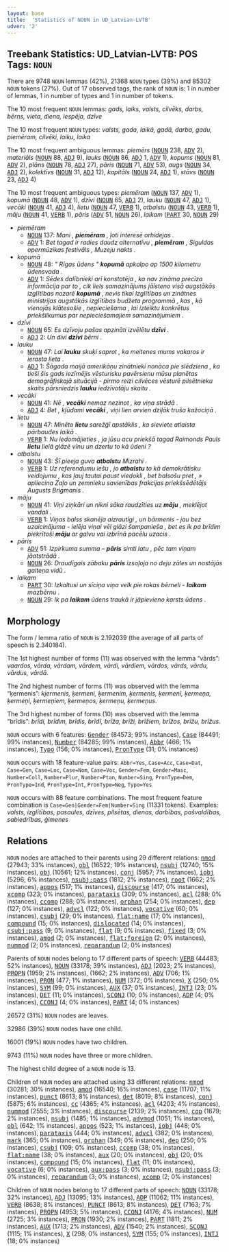 ```yaml
---
layout: base
title:  'Statistics of NOUN in UD_Latvian-LVTB'
udver: '2'
---
```


## Treebank Statistics: UD_Latvian-LVTB: POS Tags: `NOUN`

There are 9748 `NOUN` lemmas (42%), 21368 `NOUN` types (39%) and 85302 `NOUN` tokens (27%).
Out of 17 observed tags, the rank of `NOUN` is: 1 in number of lemmas, 1 in number of types and 1 in number of tokens.

The 10 most frequent `NOUN` lemmas: <em>gads, laiks, valsts, cilvēks, darbs, bērns, vieta, diena, iespēja, dzīve</em>

The 10 most frequent `NOUN` types:  <em>valsts, gada, laikā, gadā, darba, gadu, piemēram, cilvēki, laiku, laika</em>

The 10 most frequent ambiguous lemmas: <em>piemērs</em> (<tt><a href="lv_lvtb-pos-NOUN.html">NOUN</a></tt> 238, <tt><a href="lv_lvtb-pos-ADV.html">ADV</a></tt> 2), <em>materiāls</em> (<tt><a href="lv_lvtb-pos-NOUN.html">NOUN</a></tt> 88, <tt><a href="lv_lvtb-pos-ADJ.html">ADJ</a></tt> 9), <em>lauks</em> (<tt><a href="lv_lvtb-pos-NOUN.html">NOUN</a></tt> 86, <tt><a href="lv_lvtb-pos-ADJ.html">ADJ</a></tt> 1, <tt><a href="lv_lvtb-pos-ADV.html">ADV</a></tt> 1), <em>kopums</em> (<tt><a href="lv_lvtb-pos-NOUN.html">NOUN</a></tt> 81, <tt><a href="lv_lvtb-pos-ADV.html">ADV</a></tt> 2), <em>plāns</em> (<tt><a href="lv_lvtb-pos-NOUN.html">NOUN</a></tt> 78, <tt><a href="lv_lvtb-pos-ADJ.html">ADJ</a></tt> 27), <em>pāris</em> (<tt><a href="lv_lvtb-pos-NOUN.html">NOUN</a></tt> 71, <tt><a href="lv_lvtb-pos-ADV.html">ADV</a></tt> 53), <em>augs</em> (<tt><a href="lv_lvtb-pos-NOUN.html">NOUN</a></tt> 34, <tt><a href="lv_lvtb-pos-ADJ.html">ADJ</a></tt> 2), <em>kolektīvs</em> (<tt><a href="lv_lvtb-pos-NOUN.html">NOUN</a></tt> 31, <tt><a href="lv_lvtb-pos-ADJ.html">ADJ</a></tt> 12), <em>kapitāls</em> (<tt><a href="lv_lvtb-pos-NOUN.html">NOUN</a></tt> 24, <tt><a href="lv_lvtb-pos-ADJ.html">ADJ</a></tt> 1), <em>stāvs</em> (<tt><a href="lv_lvtb-pos-NOUN.html">NOUN</a></tt> 23, <tt><a href="lv_lvtb-pos-ADJ.html">ADJ</a></tt> 4)

The 10 most frequent ambiguous types:  <em>piemēram</em> (<tt><a href="lv_lvtb-pos-NOUN.html">NOUN</a></tt> 137, <tt><a href="lv_lvtb-pos-ADV.html">ADV</a></tt> 1), <em>kopumā</em> (<tt><a href="lv_lvtb-pos-NOUN.html">NOUN</a></tt> 48, <tt><a href="lv_lvtb-pos-ADV.html">ADV</a></tt> 1), <em>dzīvi</em> (<tt><a href="lv_lvtb-pos-NOUN.html">NOUN</a></tt> 65, <tt><a href="lv_lvtb-pos-ADJ.html">ADJ</a></tt> 2), <em>lauku</em> (<tt><a href="lv_lvtb-pos-NOUN.html">NOUN</a></tt> 47, <tt><a href="lv_lvtb-pos-ADJ.html">ADJ</a></tt> 1), <em>vecāki</em> (<tt><a href="lv_lvtb-pos-NOUN.html">NOUN</a></tt> 41, <tt><a href="lv_lvtb-pos-ADJ.html">ADJ</a></tt> 4), <em>lietu</em> (<tt><a href="lv_lvtb-pos-NOUN.html">NOUN</a></tt> 47, <tt><a href="lv_lvtb-pos-VERB.html">VERB</a></tt> 1), <em>atbalstu</em> (<tt><a href="lv_lvtb-pos-NOUN.html">NOUN</a></tt> 43, <tt><a href="lv_lvtb-pos-VERB.html">VERB</a></tt> 1), <em>māju</em> (<tt><a href="lv_lvtb-pos-NOUN.html">NOUN</a></tt> 41, <tt><a href="lv_lvtb-pos-VERB.html">VERB</a></tt> 1), <em>pāris</em> (<tt><a href="lv_lvtb-pos-ADV.html">ADV</a></tt> 51, <tt><a href="lv_lvtb-pos-NOUN.html">NOUN</a></tt> 26), <em>laikam</em> (<tt><a href="lv_lvtb-pos-PART.html">PART</a></tt> 30, <tt><a href="lv_lvtb-pos-NOUN.html">NOUN</a></tt> 29)


* <em>piemēram</em>
  * <tt><a href="lv_lvtb-pos-NOUN.html">NOUN</a></tt> 137: <em>Mani , <b>piemēram</b> , ļoti interesē orhidejas .</em>
  * <tt><a href="lv_lvtb-pos-ADV.html">ADV</a></tt> 1: <em>Bet tagad ir radies daudz alternatīvu , <b>piemēram</b> , Siguldas opermūzikas festivāls , Muzeju nakts .</em>
* <em>kopumā</em>
  * <tt><a href="lv_lvtb-pos-NOUN.html">NOUN</a></tt> 48: <em>" Rīgas ūdens " <b>kopumā</b> apkalpo ap 1500 kilometru ūdensvada .</em>
  * <tt><a href="lv_lvtb-pos-ADV.html">ADV</a></tt> 1: <em>Sēdes dalībnieki arī konstatēja , ka nav zināma precīza informācija par to , cik liels samazinājums jāīsteno visā augstākās izglītības nozarē <b>kopumā</b> , nevis tikai Izglītības un zinātnes ministrijas augstākās izglītības budžeta programmā , kas , kā vienojās klātesošie , nepieciešama , lai izteiktu konkrētus priekšlikumus par nepieciešamajiem samazinājumiem .</em>
* <em>dzīvi</em>
  * <tt><a href="lv_lvtb-pos-NOUN.html">NOUN</a></tt> 65: <em>Es dzīvoju pašas apzināti izvēlētu <b>dzīvi</b> .</em>
  * <tt><a href="lv_lvtb-pos-ADJ.html">ADJ</a></tt> 2: <em>Un divi <b>dzīvi</b> bērni .</em>
* <em>lauku</em>
  * <tt><a href="lv_lvtb-pos-NOUN.html">NOUN</a></tt> 47: <em>Lai <b>lauku</b> skuķi saprot , ka meitenes mums vakaros ir ierasta lieta .</em>
  * <tt><a href="lv_lvtb-pos-ADJ.html">ADJ</a></tt> 1: <em>Šāgada maijā amerikāņu zinātnieki nonāca pie slēdziena , ka tieši šis gads iezīmējis vēsturisku pavērsienu mūsu planētas demogrāfiskajā situācijā - pirmo reizi cilvēces vēsturē pilsētnieku skaits pārsniedzis <b>lauku</b> iedzīvotāju skaitu .</em>
* <em>vecāki</em>
  * <tt><a href="lv_lvtb-pos-NOUN.html">NOUN</a></tt> 41: <em>Nē , <b>vecāki</b> nemaz nezinot , ka viņa strādā .</em>
  * <tt><a href="lv_lvtb-pos-ADJ.html">ADJ</a></tt> 4: <em>Bet , kļūdami <b>vecāki</b> , viņi lien arvien dziļāk truša kažociņā .</em>
* <em>lietu</em>
  * <tt><a href="lv_lvtb-pos-NOUN.html">NOUN</a></tt> 47: <em>Minēto <b>lietu</b> sarežģī apstāklis , ka sieviete atlaista pārbaudes laikā .</em>
  * <tt><a href="lv_lvtb-pos-VERB.html">VERB</a></tt> 1: <em>Nu iedomājieties , ja jūsu acu priekšā tagad Raimonds Pauls <b>lietu</b> lielā glāzē vīnu un dzertu to kā ūdeni ?</em>
* <em>atbalstu</em>
  * <tt><a href="lv_lvtb-pos-NOUN.html">NOUN</a></tt> 43: <em>Šī pieeja guva <b>atbalstu</b> Mizrahi .</em>
  * <tt><a href="lv_lvtb-pos-VERB.html">VERB</a></tt> 1: <em>Uz referendumu iešu , jo <b>atbalstu</b> to kā demokrātisku veidojumu , kas ļauj tautai paust viedokli , bet balsošu pret , » apliecina Zaļo un zemnieku savienības frakcijas priekšsēdētājs Augusts Brigmanis .</em>
* <em>māju</em>
  * <tt><a href="lv_lvtb-pos-NOUN.html">NOUN</a></tt> 41: <em>Viņi ziņkāri un nikni sāka raudzīties uz <b>māju</b> , meklējot vandali .</em>
  * <tt><a href="lv_lvtb-pos-VERB.html">VERB</a></tt> 1: <em>Viņas balss skanēja aizrautīgi , un bārmenis - jau bez uzaicinājuma - ielēja viņai vēl glāzi šampanieša , bet es ik pa brīdim piekrītoši <b>māju</b> ar galvu vai izbrīnā pacēlu uzacis .</em>
* <em>pāris</em>
  * <tt><a href="lv_lvtb-pos-ADV.html">ADV</a></tt> 51: <em>Izpirkuma summa – <b>pāris</b> simti latu , pēc tam viņam jāatstrādā .</em>
  * <tt><a href="lv_lvtb-pos-NOUN.html">NOUN</a></tt> 26: <em>Draudīgais zābaku <b>pāris</b> izsoļoja no deju zāles un nostājās gaiteņa vidū .</em>
* <em>laikam</em>
  * <tt><a href="lv_lvtb-pos-PART.html">PART</a></tt> 30: <em>Izkaltusi un sīciņa viņa velk pie rokas bērneli - <b>laikam</b> mazbērnu .</em>
  * <tt><a href="lv_lvtb-pos-NOUN.html">NOUN</a></tt> 29: <em>Ik pa <b>laikam</b> ūdens traukā ir jāpievieno karsts ūdens .</em>

## Morphology

The form / lemma ratio of `NOUN` is 2.192039 (the average of all parts of speech is 2.340184).

The 1st highest number of forms (11) was observed with the lemma “vārds”: <em>vaardos, vārda, vārdam, vārdem, vārdi, vārdiem, vārdos, vārds, vārdu, vārdus, vārdā</em>.

The 2nd highest number of forms (11) was observed with the lemma “ķermenis”: <em>kjermenis, ķermeni, ķermenim, ķermenis, ķermenī, ķermeņa, ķermeņi, ķermeņiem, ķermeņos, ķermeņu, ķermeņus</em>.

The 3rd highest number of forms (10) was observed with the lemma “brīdis”: <em>brīdi, brīdim, brīdis, brīdī, brīža, brīži, brīžiem, brīžos, brīžu, brīžus</em>.

`NOUN` occurs with 6 features: <tt><a href="lv_lvtb-feat-Gender.html">Gender</a></tt> (84573; 99% instances), <tt><a href="lv_lvtb-feat-Case.html">Case</a></tt> (84491; 99% instances), <tt><a href="lv_lvtb-feat-Number.html">Number</a></tt> (84285; 99% instances), <tt><a href="lv_lvtb-feat-Abbr.html">Abbr</a></tt> (466; 1% instances), <tt><a href="lv_lvtb-feat-Typo.html">Typo</a></tt> (156; 0% instances), <tt><a href="lv_lvtb-feat-PronType.html">PronType</a></tt> (31; 0% instances)

`NOUN` occurs with 18 feature-value pairs: `Abbr=Yes`, `Case=Acc`, `Case=Dat`, `Case=Gen`, `Case=Loc`, `Case=Nom`, `Case=Voc`, `Gender=Fem`, `Gender=Masc`, `Number=Coll`, `Number=Plur`, `Number=Ptan`, `Number=Sing`, `PronType=Dem`, `PronType=Ind`, `PronType=Int`, `PronType=Neg`, `Typo=Yes`

`NOUN` occurs with 88 feature combinations.
The most frequent feature combination is `Case=Gen|Gender=Fem|Number=Sing` (11331 tokens).
Examples: <em>valsts, izglītības, pasaules, dzīves, pilsētas, dienas, darbības, pašvaldības, sabiedrības, ģimenes</em>


## Relations

`NOUN` nodes are attached to their parents using 29 different relations: <tt><a href="lv_lvtb-dep-nmod.html">nmod</a></tt> (27943; 33% instances), <tt><a href="lv_lvtb-dep-obl.html">obl</a></tt> (16522; 19% instances), <tt><a href="lv_lvtb-dep-nsubj.html">nsubj</a></tt> (12740; 15% instances), <tt><a href="lv_lvtb-dep-obj.html">obj</a></tt> (10561; 12% instances), <tt><a href="lv_lvtb-dep-conj.html">conj</a></tt> (5957; 7% instances), <tt><a href="lv_lvtb-dep-iobj.html">iobj</a></tt> (5296; 6% instances), <tt><a href="lv_lvtb-dep-nsubj-pass.html">nsubj:pass</a></tt> (1812; 2% instances), <tt><a href="lv_lvtb-dep-root.html">root</a></tt> (1662; 2% instances), <tt><a href="lv_lvtb-dep-appos.html">appos</a></tt> (517; 1% instances), <tt><a href="lv_lvtb-dep-discourse.html">discourse</a></tt> (417; 0% instances), <tt><a href="lv_lvtb-dep-xcomp.html">xcomp</a></tt> (323; 0% instances), <tt><a href="lv_lvtb-dep-parataxis.html">parataxis</a></tt> (309; 0% instances), <tt><a href="lv_lvtb-dep-acl.html">acl</a></tt> (288; 0% instances), <tt><a href="lv_lvtb-dep-ccomp.html">ccomp</a></tt> (288; 0% instances), <tt><a href="lv_lvtb-dep-orphan.html">orphan</a></tt> (254; 0% instances), <tt><a href="lv_lvtb-dep-dep.html">dep</a></tt> (127; 0% instances), <tt><a href="lv_lvtb-dep-advcl.html">advcl</a></tt> (122; 0% instances), <tt><a href="lv_lvtb-dep-vocative.html">vocative</a></tt> (60; 0% instances), <tt><a href="lv_lvtb-dep-csubj.html">csubj</a></tt> (29; 0% instances), <tt><a href="lv_lvtb-dep-flat-name.html">flat:name</a></tt> (17; 0% instances), <tt><a href="lv_lvtb-dep-compound.html">compound</a></tt> (15; 0% instances), <tt><a href="lv_lvtb-dep-dislocated.html">dislocated</a></tt> (14; 0% instances), <tt><a href="lv_lvtb-dep-csubj-pass.html">csubj:pass</a></tt> (9; 0% instances), <tt><a href="lv_lvtb-dep-flat.html">flat</a></tt> (9; 0% instances), <tt><a href="lv_lvtb-dep-fixed.html">fixed</a></tt> (3; 0% instances), <tt><a href="lv_lvtb-dep-amod.html">amod</a></tt> (2; 0% instances), <tt><a href="lv_lvtb-dep-flat-foreign.html">flat:foreign</a></tt> (2; 0% instances), <tt><a href="lv_lvtb-dep-nummod.html">nummod</a></tt> (2; 0% instances), <tt><a href="lv_lvtb-dep-reparandum.html">reparandum</a></tt> (2; 0% instances)

Parents of `NOUN` nodes belong to 17 different parts of speech: <tt><a href="lv_lvtb-pos-VERB.html">VERB</a></tt> (44483; 52% instances), <tt><a href="lv_lvtb-pos-NOUN.html">NOUN</a></tt> (33178; 39% instances), <tt><a href="lv_lvtb-pos-ADJ.html">ADJ</a></tt> (2023; 2% instances), <tt><a href="lv_lvtb-pos-PROPN.html">PROPN</a></tt> (1959; 2% instances),  (1662; 2% instances), <tt><a href="lv_lvtb-pos-ADV.html">ADV</a></tt> (706; 1% instances), <tt><a href="lv_lvtb-pos-PRON.html">PRON</a></tt> (477; 1% instances), <tt><a href="lv_lvtb-pos-NUM.html">NUM</a></tt> (372; 0% instances), <tt><a href="lv_lvtb-pos-X.html">X</a></tt> (250; 0% instances), <tt><a href="lv_lvtb-pos-SYM.html">SYM</a></tt> (99; 0% instances), <tt><a href="lv_lvtb-pos-AUX.html">AUX</a></tt> (37; 0% instances), <tt><a href="lv_lvtb-pos-INTJ.html">INTJ</a></tt> (23; 0% instances), <tt><a href="lv_lvtb-pos-DET.html">DET</a></tt> (11; 0% instances), <tt><a href="lv_lvtb-pos-SCONJ.html">SCONJ</a></tt> (10; 0% instances), <tt><a href="lv_lvtb-pos-ADP.html">ADP</a></tt> (4; 0% instances), <tt><a href="lv_lvtb-pos-CCONJ.html">CCONJ</a></tt> (4; 0% instances), <tt><a href="lv_lvtb-pos-PART.html">PART</a></tt> (4; 0% instances)

26572 (31%) `NOUN` nodes are leaves.

32986 (39%) `NOUN` nodes have one child.

16001 (19%) `NOUN` nodes have two children.

9743 (11%) `NOUN` nodes have three or more children.

The highest child degree of a `NOUN` node is 13.

Children of `NOUN` nodes are attached using 33 different relations: <tt><a href="lv_lvtb-dep-nmod.html">nmod</a></tt> (30281; 30% instances), <tt><a href="lv_lvtb-dep-amod.html">amod</a></tt> (16540; 16% instances), <tt><a href="lv_lvtb-dep-case.html">case</a></tt> (11707; 11% instances), <tt><a href="lv_lvtb-dep-punct.html">punct</a></tt> (8613; 8% instances), <tt><a href="lv_lvtb-dep-det.html">det</a></tt> (8019; 8% instances), <tt><a href="lv_lvtb-dep-conj.html">conj</a></tt> (5875; 6% instances), <tt><a href="lv_lvtb-dep-cc.html">cc</a></tt> (4365; 4% instances), <tt><a href="lv_lvtb-dep-acl.html">acl</a></tt> (4203; 4% instances), <tt><a href="lv_lvtb-dep-nummod.html">nummod</a></tt> (2555; 3% instances), <tt><a href="lv_lvtb-dep-discourse.html">discourse</a></tt> (2139; 2% instances), <tt><a href="lv_lvtb-dep-cop.html">cop</a></tt> (1679; 2% instances), <tt><a href="lv_lvtb-dep-nsubj.html">nsubj</a></tt> (1485; 1% instances), <tt><a href="lv_lvtb-dep-advmod.html">advmod</a></tt> (1051; 1% instances), <tt><a href="lv_lvtb-dep-obl.html">obl</a></tt> (642; 1% instances), <tt><a href="lv_lvtb-dep-appos.html">appos</a></tt> (523; 1% instances), <tt><a href="lv_lvtb-dep-iobj.html">iobj</a></tt> (448; 0% instances), <tt><a href="lv_lvtb-dep-parataxis.html">parataxis</a></tt> (444; 0% instances), <tt><a href="lv_lvtb-dep-advcl.html">advcl</a></tt> (382; 0% instances), <tt><a href="lv_lvtb-dep-mark.html">mark</a></tt> (365; 0% instances), <tt><a href="lv_lvtb-dep-orphan.html">orphan</a></tt> (349; 0% instances), <tt><a href="lv_lvtb-dep-dep.html">dep</a></tt> (250; 0% instances), <tt><a href="lv_lvtb-dep-csubj.html">csubj</a></tt> (109; 0% instances), <tt><a href="lv_lvtb-dep-ccomp.html">ccomp</a></tt> (38; 0% instances), <tt><a href="lv_lvtb-dep-flat-name.html">flat:name</a></tt> (38; 0% instances), <tt><a href="lv_lvtb-dep-aux.html">aux</a></tt> (20; 0% instances), <tt><a href="lv_lvtb-dep-obj.html">obj</a></tt> (20; 0% instances), <tt><a href="lv_lvtb-dep-compound.html">compound</a></tt> (15; 0% instances), <tt><a href="lv_lvtb-dep-flat.html">flat</a></tt> (11; 0% instances), <tt><a href="lv_lvtb-dep-vocative.html">vocative</a></tt> (6; 0% instances), <tt><a href="lv_lvtb-dep-aux-pass.html">aux:pass</a></tt> (3; 0% instances), <tt><a href="lv_lvtb-dep-nsubj-pass.html">nsubj:pass</a></tt> (3; 0% instances), <tt><a href="lv_lvtb-dep-reparandum.html">reparandum</a></tt> (3; 0% instances), <tt><a href="lv_lvtb-dep-xcomp.html">xcomp</a></tt> (2; 0% instances)

Children of `NOUN` nodes belong to 17 different parts of speech: <tt><a href="lv_lvtb-pos-NOUN.html">NOUN</a></tt> (33178; 32% instances), <tt><a href="lv_lvtb-pos-ADJ.html">ADJ</a></tt> (13095; 13% instances), <tt><a href="lv_lvtb-pos-ADP.html">ADP</a></tt> (11062; 11% instances), <tt><a href="lv_lvtb-pos-VERB.html">VERB</a></tt> (8638; 8% instances), <tt><a href="lv_lvtb-pos-PUNCT.html">PUNCT</a></tt> (8613; 8% instances), <tt><a href="lv_lvtb-pos-DET.html">DET</a></tt> (7163; 7% instances), <tt><a href="lv_lvtb-pos-PROPN.html">PROPN</a></tt> (4953; 5% instances), <tt><a href="lv_lvtb-pos-CCONJ.html">CCONJ</a></tt> (4176; 4% instances), <tt><a href="lv_lvtb-pos-NUM.html">NUM</a></tt> (2725; 3% instances), <tt><a href="lv_lvtb-pos-PRON.html">PRON</a></tt> (1930; 2% instances), <tt><a href="lv_lvtb-pos-PART.html">PART</a></tt> (1811; 2% instances), <tt><a href="lv_lvtb-pos-AUX.html">AUX</a></tt> (1713; 2% instances), <tt><a href="lv_lvtb-pos-ADV.html">ADV</a></tt> (1540; 2% instances), <tt><a href="lv_lvtb-pos-SCONJ.html">SCONJ</a></tt> (1115; 1% instances), <tt><a href="lv_lvtb-pos-X.html">X</a></tt> (298; 0% instances), <tt><a href="lv_lvtb-pos-SYM.html">SYM</a></tt> (155; 0% instances), <tt><a href="lv_lvtb-pos-INTJ.html">INTJ</a></tt> (18; 0% instances)


